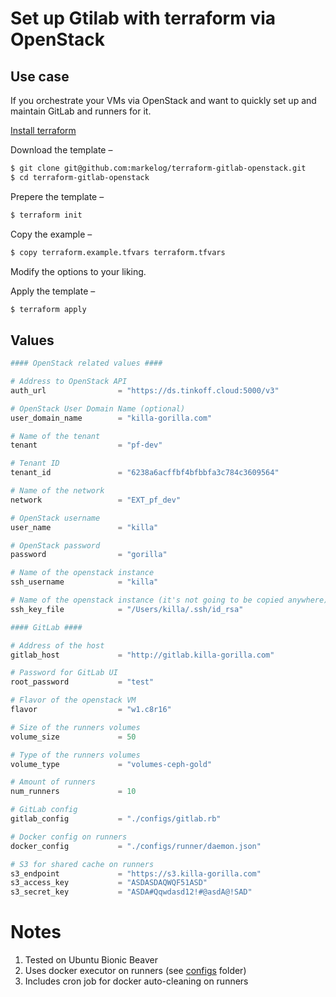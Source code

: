 # Set up Gtilab with terraform via OpenStack

## Use case

If you orchestrate your VMs via OpenStack and want to quickly set up and maintain GitLab and runners for it.

[Install terraform](https://learn.hashicorp.com/terraform/getting-started/install.html)

Download the template –
```sh
$ git clone git@github.com:markelog/terraform-gitlab-openstack.git
$ cd terraform-gitlab-openstack
```

Prepere the template –

```sh
$ terraform init
```

Copy the example –

```sh
$ copy terraform.example.tfvars terraform.tfvars
```

Modify the options to your liking.

Apply the template –

```sh
$ terraform apply
```

## Values
```terraform
#### OpenStack related values ####

# Address to OpenStack API
auth_url                = "https://ds.tinkoff.cloud:5000/v3"

# OpenStack User Domain Name (optional)
user_domain_name        = "killa-gorilla.com"

# Name of the tenant
tenant                  = "pf-dev"

# Tenant ID
tenant_id               = "6238a6acffbf4bfbbfa3c784c3609564"

# Name of the network
network                 = "EXT_pf_dev"

# OpenStack username
user_name               = "killa"

# OpenStack password
password                = "gorilla"

# Name of the openstack instance
ssh_username            = "killa"

# Name of the openstack instance (it's not going to be copied anywhere)
ssh_key_file            = "/Users/killa/.ssh/id_rsa"

#### GitLab ####

# Address of the host
gitlab_host             = "http://gitlab.killa-gorilla.com"

# Password for GitLab UI
root_password           = "test"

# Flavor of the openstack VM
flavor                  = "w1.c8r16"

# Size of the runners volumes
volume_size             = 50

# Type of the runners volumes
volume_type             = "volumes-ceph-gold"

# Amount of runners
num_runners             = 10

# GitLab config
gitlab_config           = "./configs/gitlab.rb"

# Docker config on runners
docker_config           = "./configs/runner/daemon.json"

# S3 for shared cache on runners
s3_endpoint             = "https://s3.killa-gorilla.com"
s3_access_key           = "ASDASDAQWQF51ASD"
s3_secret_key           = "ASDA#Qqwdasd12!#@asdA@!SAD"
```

# Notes

1. Tested on Ubuntu Bionic Beaver
1. Uses docker executor on runners (see [configs](bootstrap) folder)
1. Includes cron job for docker auto-cleaning on runners
